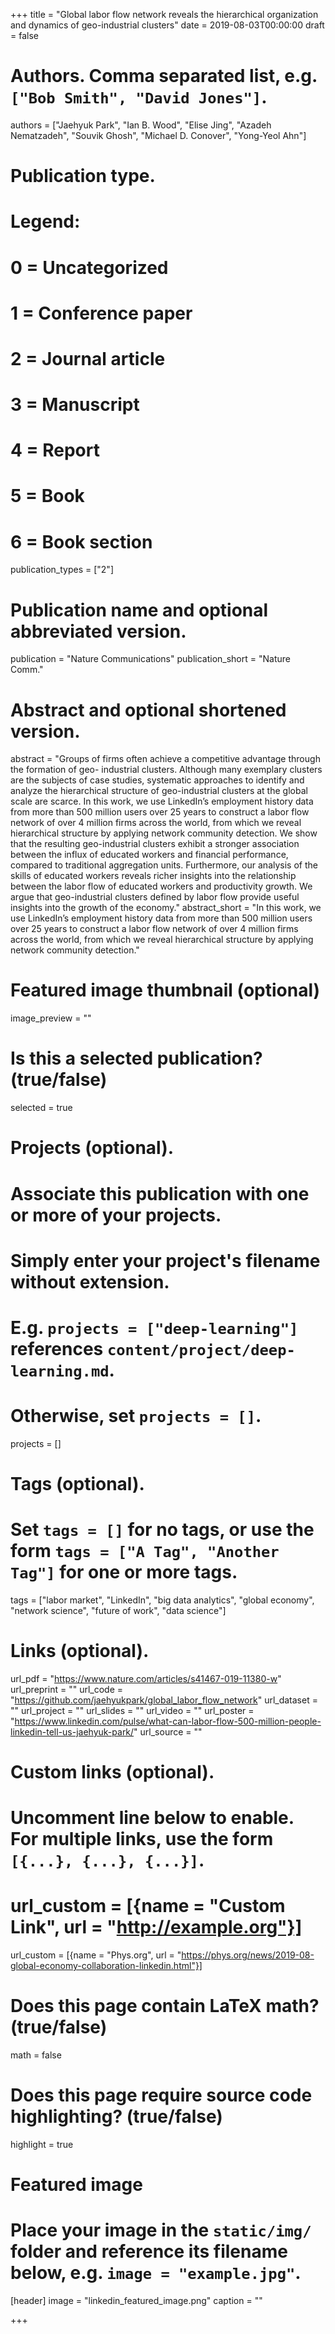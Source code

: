 +++
title = "Global labor flow network reveals the hierarchical organization and dynamics of geo-industrial clusters"
date = 2019-08-03T00:00:00
draft = false

# Authors. Comma separated list, e.g. `["Bob Smith", "David Jones"]`.
authors = ["Jaehyuk Park", "Ian B. Wood", "Elise Jing", "Azadeh Nematzadeh", 
            "Souvik Ghosh", "Michael D. Conover", "Yong-Yeol Ahn"]

# Publication type.
# Legend:
# 0 = Uncategorized
# 1 = Conference paper
# 2 = Journal article
# 3 = Manuscript
# 4 = Report
# 5 = Book
# 6 = Book section
publication_types = ["2"]

# Publication name and optional abbreviated version.
publication = "Nature Communications"
publication_short = "Nature Comm."

# Abstract and optional shortened version.
abstract = "Groups of firms often achieve a competitive advantage through the formation of geo- industrial clusters. Although many exemplary clusters are the subjects of case studies, systematic approaches to identify and analyze the hierarchical structure of geo-industrial clusters at the global scale are scarce. In this work, we use LinkedIn’s employment history data from more than 500 million users over 25 years to construct a labor flow network of over 4 million firms across the world, from which we reveal hierarchical structure by applying network community detection. We show that the resulting geo-industrial clusters exhibit a stronger association between the influx of educated workers and financial performance, compared to traditional aggregation units. Furthermore, our analysis of the skills of educated workers reveals richer insights into the relationship between the labor flow of educated workers and productivity growth. We argue that geo-industrial clusters defined by labor flow provide useful insights into the growth of the economy."
abstract_short = "In this work, we use LinkedIn’s employment history data from more than 500 million users over 25 years to construct a labor flow network of over 4 million firms across the world, from which we reveal hierarchical structure by applying network community detection."

# Featured image thumbnail (optional)
image_preview = ""

# Is this a selected publication? (true/false)
selected = true 

# Projects (optional).
#   Associate this publication with one or more of your projects.
#   Simply enter your project's filename without extension.
#   E.g. `projects = ["deep-learning"]` references `content/project/deep-learning.md`.
#   Otherwise, set `projects = []`.
projects = []

# Tags (optional).
#   Set `tags = []` for no tags, or use the form `tags = ["A Tag", "Another Tag"]` for one or more tags.
tags = ["labor market", "LinkedIn", "big data analytics", "global economy", 
        "network science", "future of work", "data science"]

# Links (optional).
url_pdf = "https://www.nature.com/articles/s41467-019-11380-w"
url_preprint = ""
url_code = "https://github.com/jaehyukpark/global_labor_flow_network"
url_dataset = ""
url_project = ""
url_slides = ""
url_video = ""
url_poster = "https://www.linkedin.com/pulse/what-can-labor-flow-500-million-people-linkedin-tell-us-jaehyuk-park/"
url_source = ""

# Custom links (optional).
#   Uncomment line below to enable. For multiple links, use the form `[{...}, {...}, {...}]`.
# url_custom = [{name = "Custom Link", url = "http://example.org"}]
url_custom = [{name = "Phys.org", url = "https://phys.org/news/2019-08-global-economy-collaboration-linkedin.html"}]
# Does this page contain LaTeX math? (true/false)
math = false

# Does this page require source code highlighting? (true/false)
highlight = true

# Featured image
# Place your image in the `static/img/` folder and reference its filename below, e.g. `image = "example.jpg"`.
[header]
image = "linkedin_featured_image.png"
caption = ""

+++
